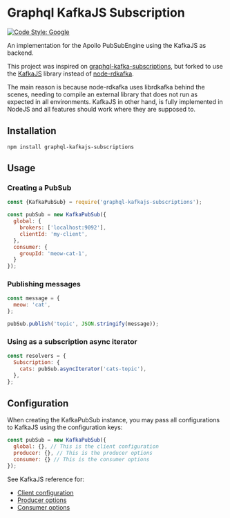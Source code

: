 # Graphql KafkaJS Subscription

[![Code Style: Google](https://img.shields.io/badge/code%20style-google-blueviolet.svg)](https://github.com/google/gts)

An implementation for the Apollo PubSubEngine using the KafkaJS as backend.

This project was inspired on [graphql-kafka-subscriptions](https://github.com/ancashoria/graphql-kafka-subscriptions),
but forked to use the [KafkaJS](https://github.com/tulios/kafkajs) library instead of [node-rdkafka](https://github.com/Blizzard/node-rdkafka).

The main reason is because node-rdkafka uses librdkafka behind the scenes, needing to compile an external library that does not run as expected in all environments.
KafkaJS in other hand, is fully implemented in NodeJS and all features should work where they are supposed to.

## Installation

`npm install graphql-kafkajs-subscriptions`

## Usage

### Creating a PubSub

```js
const {KafkaPubSub} = require('graphql-kafkajs-subscriptions');

const pubSub = new KafkaPubSub({
  global: {
    brokers: ['localhost:9092'],
    clientId: 'my-client',
  },
  consumer: {
    groupId: 'meow-cat-1',
  }
});
```

### Publishing messages

```js
const message = {
  meow: 'cat',
};

pubSub.publish('topic', JSON.stringify(message));
```

### Using as a subscription async iterator

```js
const resolvers = {
  Subscription: {
    cats: pubSub.asyncIterator('cats-topic'),
  },
};
```


## Configuration

When creating the KafkaPubSub instance,
you may pass all configurations to KafkaJS using the configuration keys:

```js
const pubSub = new KafkaPubSub({
  global: {}, // This is the client configuration
  producer: {}, // This is the producer options
  consumer: {} // This is the consumer options
});
```

See KafkaJS reference for:
- [Client configuration](https://kafka.js.org/docs/configuration)
- [Producer options](https://kafka.js.org/docs/producing#options)
- [Consumer options](https://kafka.js.org/docs/consuming#options)
